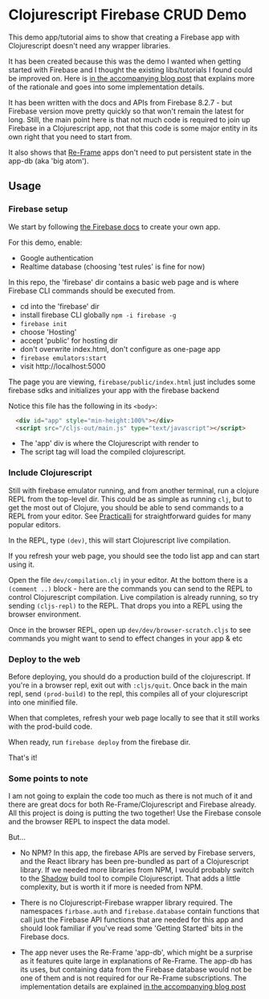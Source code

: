 # Clojurescript Firebase CRUD Demo

This demo app/tutorial aims to show that creating a Firebase app with Clojurescript doesn't
need any wrapper libraries. 

It has been created because this was the demo I wanted when getting started with Firebase and I thought 
the existing libs/tutorials I found could be improved on. Here is [in the accompanying blog post](https://widdindustries.com/clojurescript-firebase-simple/) that 
explains more of the rationale and goes into some implementation details.

It has been written with the docs and APIs from Firebase 8.2.7 - but Firebase version move pretty quickly
so that won't remain the latest for long. Still, the main point here is that not much code is required to 
join up Firebase in a Clojurescript app, not that this code is some major entity in its own right that you 
need to start from.

It also shows that [Re-Frame](https://github.com/day8/re-frame) apps don't need to put persistent state in the app-db (aka 'big atom').

## Usage

### Firebase setup

We start by following [the Firebase docs](https://firebase.google.com/docs/web/setup) to create your own app.

For this demo, enable:

* Google authentication
* Realtime database (choosing 'test rules' is fine for now)

In this repo, the 'firebase' dir contains a basic web page and is where Firebase CLI commands should 
be executed from.

* cd into the 'firebase' dir
* install firebase CLI globally `npm -i firebase -g`
* `firebase init`
* choose 'Hosting'
* accept 'public' for hosting dir
* don't overwrite index.html, don't configure as one-page app
* `firebase emulators:start`
* visit http://localhost:5000

The page you are viewing, `firebase/public/index.html` just includes some firebase sdks and initializes your app with 
the firebase backend 
   
Notice this file has the following in its `<body>`:

```html
  <div id="app" style="min-height:100%"></div>
  <script src="/cljs-out/main.js" type="text/javascript"></script>
```
* The 'app' div is where the Clojurescript with render to
* The script tag will load the compiled clojurescript.

### Include Clojurescript

Still with firebase emulator running, and from another terminal, run a clojure REPL from the top-level dir. 
This could be as simple as running `clj`,
but to get the most out of Clojure, you should be able to send commands to a REPL from
your editor. See [Practicalli](http://practicalli.github.io/clojure/clojure-editors/) for 
straightforward guides for many popular editors. 

In the REPL, type `(dev)`, this will start Clojurescript live compilation.

If you refresh your web page, you should see the todo list app and can start using it.

Open the file `dev/compilation.clj` in your editor. At the bottom there is a `(comment ..)` block - here are 
the commands you can send to the REPL to control Clojurescript compilation. Live compilation is already running,
so try sending `(cljs-repl)` to the REPL. That drops you into a REPL using the browser environment.

Once in the browser REPL, open up `dev/dev/browser-scratch.cljs` to see commands you might want to 
send to effect changes in your app & etc

### Deploy to the web

Before deploying, you should do a production build of the clojurescript. If you're in a browser
repl, exit out with `:cljs/quit`. Once back in the main repl, send `(prod-build)` to the repl,
this compiles all of your clojurescript into one minified file.

When that completes, refresh your web page locally to see that it still works with the prod-build code.

When ready, run `firebase deploy` from the firebase dir.

That's it!

### Some points to note

I am not going to explain the code too much as there is not much of it and there are great docs for both Re-Frame/Clojurescript
and Firebase already. All this project is doing is putting the two together! Use the Firebase console
and the browser REPL to inspect the data model.

But... 

* No NPM? In this app, the firebase APIs are served by Firebase servers, and the React library has been
pre-bundled as part of a Clojurescript library. If we needed more libraries from NPM, I would probably
switch to the [Shadow](https://shadow-cljs.github.io/docs/UsersGuide.html) build tool to compile 
Clojurescript. That adds a little complexity, but is worth it if more is needed from NPM.

* There is no Clojurescript-Firebase wrapper library required. The namespaces `firbase.auth` and 
`firebase.database` contain functions that call just the Firebase API functions that are needed for this app
and should look familiar if you've read some 'Getting Started' bits in the Firebase docs.

* The app never uses the Re-Frame 'app-db', which might be a surprise as it features quite large in 
explanations of Re-Frame. The app-db has its uses, but containing data from the Firebase database would not
be one of them and is not required for our Re-Frame subscriptions. The implementation details are explained
[in the accompanying blog post](https://widdindustries.com/clojurescript-firebase-simple/)

